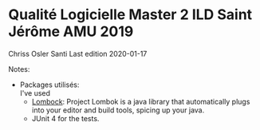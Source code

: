 # Qualité Logicielle Master 2 ILD Saint Jérôme AMU 2019

Chriss Osler Santi
Last edition 2020-01-17

Notes:
-   Packages utilisés:\
    I've used
    - [Lombock](https://projectlombok.org/): Project Lombok is a java library that automatically plugs into your editor and build tools, spicing up your java.
    - JUnit 4 for the tests.
    
    
